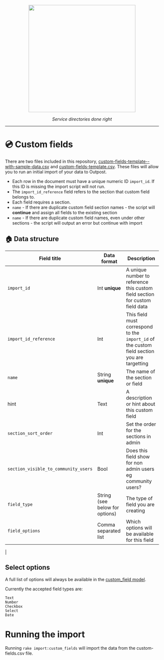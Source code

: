 <p align="center">
    <a href="https://outpost-staging.herokuapp.com/">
        <img src="https://github.com/wearefuturegov/outpost/blob/master/app/assets/images/outpost.png?raw=true" width="350px" />               
    </a>
</p>
  
<p align="center">
    <em>Service directories done right</em>         
</p>

---

# 💿 Custom fields

There are two files included in this repository, [custom-fields-template--with-sample-data.csv](./custom-fields-template--with-sample-data.csv) and [custom-fields-template.csv](./custom-fields-template.csv). These files will allow you to run an initial import of your data to Outpost. 

* Each row in the document must have a unique numeric ID `import_id`. If this ID is missing the import script will not run.
* The `import_id_reference` field refers to the section that custom field belongs to.
* Each field requires a section.
* `name` - If there are duplicate custom field section names - the script will **continue** and assign all fields to the existing section
* `name` - If there are duplicate custom field names, even under other sections - the script will output an error but continue with import


## 🏠 Data structure

| Field title                                                                                                                       | Data format  | Description  |
|---------------------------------------------------------------------------------------------------------------------------------|---|---|
| `import_id`                                                                                                                       | Int **unique**  | A unique number to reference this custom field section for custom field data  |  
| `import_id_reference`                                                                                                             | Int  |  This field must correspond to the `import_id` of the custom field section you are targetting  |
| `name`                                                                                                                            | String **unique**  |  The name of the section or field |
| hint                                                                                                                     | Text  |  A description or hint about this custom field |
| `section_sort_order`                                                                                                                    | Int  | Set the order for the sections in admin  |
| `section_visible_to_community_users`                                                                                                                             | Bool  | Does this field show for non admin users eg community users?  |
| `field_type`                                                                                                                        | String (see below for options)  | The type of field you are creating  |
| `field_options`                                                                                                                    | Comma separated list  | Which options will be available for this field  |
| 

## Select options


A full list of options will always be available in the [custom_field model](https://github.com/wearefuturegov/outpost/blob/master/app/models/custom_field.rb#L6). 


Currently the accepted field types are:

```
Text
Number
Checkbox
Select
Date
```


# Running the import

Running `rake import:custom_fields` will import the data from the custom-fields.csv file.
